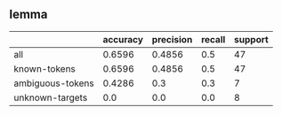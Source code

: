 
## lemma

|                  | accuracy | precision | recall | support |
|------------------|----------|-----------|--------|---------|
| all              | 0.6596   | 0.4856    | 0.5    | 47      |
| known-tokens     | 0.6596   | 0.4856    | 0.5    | 47      |
| ambiguous-tokens | 0.4286   | 0.3       | 0.3    | 7       |
| unknown-targets  | 0.0      | 0.0       | 0.0    | 8       |

